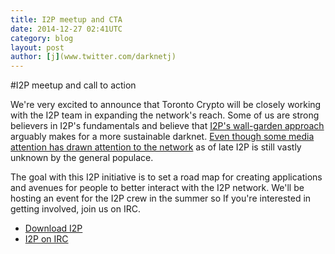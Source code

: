 ```yaml
---
title: I2P meetup and CTA
date: 2014-12-27 02:41UTC
category: blog
layout: post
author: [j](www.twitter.com/darknetj)
---
```

#I2P meetup and call to action

We're very excited to announce that Toronto Crypto 
will be closely working with the I2P team in expanding
the network's reach. Some of us are strong
believers in I2P's fundamentals and believe
that [I2P's wall-garden approach](http://geti2p.net/en/docs/how/intro) arguably makes for a more sustainable 
darknet. [Even though some media attention 
has drawn attention to the network](http://gizmodo.com/i2p-the-super-anonymous-network-that-silk-road-calls-h-1680940282) as of late I2P
is still vastly unknown by the general populace. 

The goal with this I2P initiative is to set a 
road map for creating applications and avenues 
for people to better interact with the I2P network. We'll
be hosting an event for the I2P crew in the summer so If
you're interested in getting involved, join us on IRC.

* [Download I2P](http://geti2p.net/en/download)
* [I2P on IRC](http://www.eepsite.com/Content/HowTo/Setup_XChat_I2P.htm)

